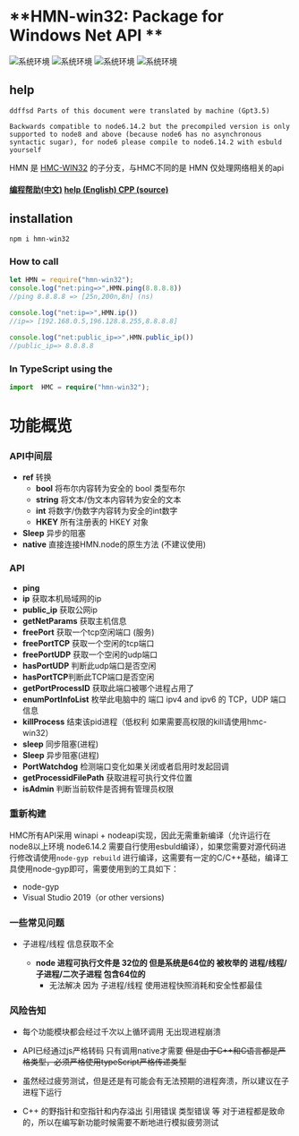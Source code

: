 # **HMN-win32: Package for Windows Net API **

![系统环境](https://cos.kiic.top/assets/used/202204112301972.svg)      ![系统环境](https://cos.kiic.top/assets/used/202204112301969.svg)      ![系统环境](https://img.shields.io/badge/Node6.14.2+-Node-97c40f.svg?longCache=true)       ![系统环境](https://img.shields.io/badge/Node8.0+-electron-97c40f.svg?longCache=true)    

## help

`ddffsd Parts of this document were translated by machine (Gpt3.5)`

`Backwards compatible to node6.14.2 but the precompiled version is only supported to node8 and above (because node6 has no asynchronous syntactic sugar), for node6 please compile to node6.14.2 with esbuld yourself`

HMN 是 [HMC-WIN32](https://github.com/kihlh/hmc-win32)  的子分支，与HMC不同的是 HMN 仅处理网络相关的api 

####  [编程帮助(中文)](https://kihlh.gitbook.io/hmc/)               [help (English) ](https://kihlh.gitbook.io/hmc_en/)      [CPP (source)](https://github.com/kihlh/hmc-win32/tree/master/source/CPP_Reconfig) 

## installation

```
npm i hmn-win32
```

### How to call

```javascript
let HMN = require("hmn-win32");
console.log("net:ping=>",HMN.ping(8.8.8.8))
//ping 8.8.8.8 => [25n,200n,8n] (ns)

console.log("net:ip=>",HMN.ip())
//ip=> [192.168.0.5,196.128.8.255,8.8.8.8]

console.log("net:public_ip=>",HMN.public_ip())
//public_ip=> 8.8.8.8

```

###  In TypeScript using the

```typescript
import  HMC = require("hmn-win32");
```

# 功能概览

### API中间层

- **ref**  转换
  - **bool**  将布尔内容转为安全的 bool 类型布尔
  - **string** 将文本/伪文本内容转为安全的文本
  - **int** 将数字/伪数字内容转为安全的int数字
  - **HKEY** 所有注册表的 HKEY 对象
- **Sleep** 异步的阻塞
- **native** 直接连接HMN.node的原生方法 (不建议使用)

### API

- **ping** 
- **ip** 获取本机局域网的ip
- **public_ip** 获取公网ip
- **getNetParams** 获取主机信息
- **freePort** 获取一个tcp空闲端口 (服务)
- **freePortTCP** 获取一个空闲的tcp端口
- **freePortUDP** 获取一个空闲的udp端口
- **hasPortUDP** 判断此udp端口是否空闲
- **hasPortTCP**判断此TCP端口是否空闲
- **getPortProcessID** 获取此端口被哪个进程占用了
- **enumPortInfoList** 枚举此电脑中的 端口 ipv4 and ipv6 的 TCP，UDP 端口信息
- **killProcess** 结束该pid进程（低权利 如果需要高权限的kill请使用hmc-win32）
- **sleep** 同步阻塞(进程)
- **Sleep** 异步阻塞(进程)
- **PortWatchdog** 检测端口变化如果关闭或者启用时发起回调
- **getProcessidFilePath** 获取进程可执行文件位置
- **isAdmin** 判断当前软件是否拥有管理员权限
### 重新构建

HMC所有API采用 winapi + nodeapi实现，因此无需重新编译（允许运行在node8以上环境 node6.14.2 需要自行使用esbuld编译），如果您需要对源代码进行修改请使用``node-gyp rebuild`` 进行编译，这需要有一定的C/C++基础，编译工具使用node-gyp即可，需要使用到的工具如下：

- node-gyp
- Visual Studio 2019（or other versions)

### 一些常见问题

- 子进程/线程  信息获取不全 

  - **node 进程可执行文件是 32位的 但是系统是64位的 被枚举的  进程/线程/子进程/二次子进程  包含64位的** 
    - 无法解决 因为 子进程/线程 使用进程快照消耗和安全性都最佳  


### 风险告知

- 每个功能模块都会经过千次以上循环调用 无出现进程崩溃

- API已经通过js严格转码 只有调用native才需要 ~~但是由于C++和C语言都是严格类型，必须严格使用typeScript严格传递类型~~
- 虽然经过疲劳测试，但是还是有可能会有无法预期的进程奔溃，所以建议在子进程下运行
- C++ 的野指针和空指针和内存溢出 引用错误 类型错误 等 对于进程都是致命的，所以在编写新功能时候需要不断地进行模拟疲劳测试





